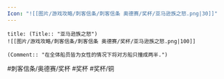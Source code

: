 ```yaml
---
Icon: "![[图片/游戏攻略/刺客信条/刺客信条 奥德赛/奖杯/亚马逊族之怒.png|30]]"
---
```

```ad-common-bronze-trophy
title: (Title:: "亚马逊族之怒")
![[图片/游戏攻略/刺客信条/刺客信条 奥德赛/奖杯/亚马逊族之怒.png|100]]

(Comment:: "在全体船员皆为女性的情况下将对方船只撞成两半.")
```

#刺客信条/奥德赛/奖杯 #奖杯 #奖杯/铜
